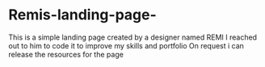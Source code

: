 # Remis-landing-page-
This is a simple landing page created by a designer named REMI
I reached out to him to code it to improve my skills and portfolio
On request i can release the resources for the page
